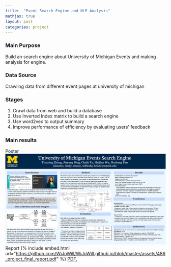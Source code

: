 ```yaml
---
title:  "Event-Search-Engine and NLP Analysis"
mathjax: true
layout: post
categories: project
---
```


### Main Purpose
Build an search engine about University of Michigan Events and making analysis for engine.  

### Data Source
Crawling data from different event pages at university of michigan   

### Stages
1. Crawl data from web and build a database 
2. Use Inverted Index matrix to build a search engine
3. Use word2vec to output summary
4. Improve performance of efficiency by evaluating users' feedback

### Main results
Poster
![poster](/assets/PosterImage.png)
Report
{% include embed.html url="https://github.com/WiJoWill/WiJoWill.github.io/blob/master/assets/486_project_final_report.pdf" %}
<a href="486_project_final_report.pdf" target="_blank">PDF.</a>
